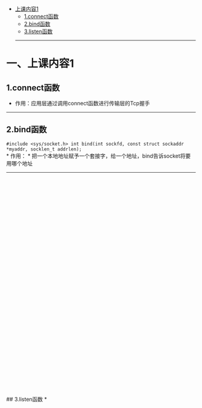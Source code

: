 * [上课内容1](#上课内容1)
  - [1.connect函数](#connect函数)
  - [2.bind函数](#bind函数)
  - [3.listen函数](#listen函数)
  ---
  
  
# 一、上课内容1
## 1.connect函数
 * 作用：应用层通过调用connect函数进行传输层的Tcp握手
---
## 2.bind函数
 `#include <sys/socket.h>
   int bind(int sockfd, const struct sockaddr *myaddr, socklen_t addrlen);` <br>
    * 作用：
      * 把一个本地地址赋予一个套接字，给一个地址，bind告诉socket将要用哪个地址
      
---
<br>
<br>
<br>
<br>
<br>
<br>
<br>
<br>
<br>
<br>
<br>
<br>
<br>
<br>
<br>
<br>
<br>
<br>
<br>
<br>
<br><br>
<br>
<br><br><br>
<br>
<br>
<br>
<br>
<br>
<br>
<br>
<br>
## 3.listen函数
 * 
      
    
    
